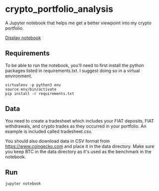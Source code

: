 # crypto_portfolio_analysis
A Jupyter notebook that helps me get a better viewpoint into my crypto portfolio.

[Display notebook](http://nbviewer.jupyter.org/github/grantathon/crypto_portfolio_analysis/blob/master/crypto_portfolio_analyzer.ipynb)

## Requirements
To be able to run the notebook, you'll need to first install the python packages listed in requirements.txt. I suggest doing so in a virtual environment.

```
virtualenv -p python3 env
source env/bin/activate
pip install -r requirements.txt
```

## Data
You need to create a tradesheet which includes your FIAT deposits, FIAT withdrawals, and crypto trades as they occurred in your portfolio. An example is included called tradesheet.csv.

You should also download data in CSV format from https://www.coingecko.com and place it in the data directory. Make sure you keep BTC in the data directory as it's used as the benchmark in the notebook.

## Run
```
jupyter notebook
```
